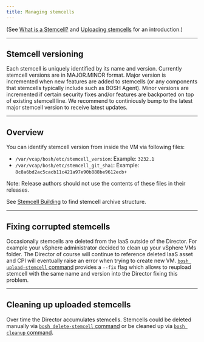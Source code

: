 ```yaml
---
title: Managing stemcells
---
```


(See [What is a Stemcell?](stemcell.html) and [Uploading stemcells](uploading-stemcells.html) for an introduction.)

---
## <a id="versioning"></a> Stemcell versioning

Each stemcell is uniquely identified by its name and version. Currently stemcell versions are in MAJOR.MINOR format. Major version is incremented when new features are added to stemcells (or any components that stemcells typically include such as BOSH Agent). Minor versions are incremented if certain security fixes and/or features are backported on top of existing stemcell line. We recommend to continiously bump to the latest major stemcell version to receive latest updates.

---
## <a id="overview"></a> Overview

You can identify stemcell version from inside the VM via following files:

- `/var/vcap/bosh/etc/stemcell_version`: Example: `3232.1`
- `/var/vcap/bosh/etc/stemcell_git_sha1`: Example: `8c8a6bd2ac5cacb11c421a97e90b888be9612ecb+`

<p class="note">Note: Release authors should not use the contents of these files in their releases.</p>

See [Stemcell Building](build-stemcell.html#tarball-structure) to find stemcell archive structure.

---
## <a id="fix"></a> Fixing corrupted stemcells

Occasionally stemcells are deleted from the IaaS outside of the Director. For example your vSphere administrator decided to clean up your vSphere VMs folder. The Director of course will continue to reference deleted IaaS asset and CPI will eventually raise an error when trying to create new VM. [`bosh upload-stemcell` command](cli-v2.html#upload-stemcell) provides a `--fix` flag which allows to reupload stemcell with the same name and version into the Director fixing this problem.

---
## <a id="clean-up"></a> Cleaning up uploaded stemcells

Over time the Director accumulates stemcells. Stemcells could be deleted manually via [`bosh delete-stemcell` command](cli-v2.html#delete-stemcell) or be cleaned up via [`bosh cleanup` command](cli-v2.html#clean-up).
